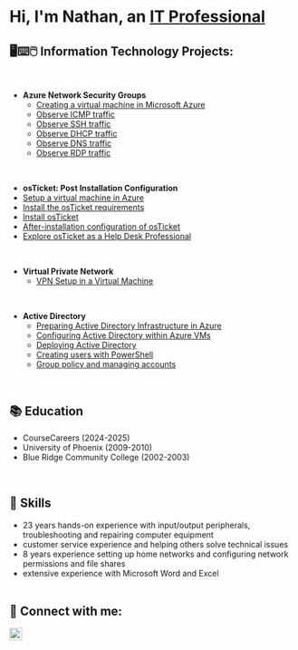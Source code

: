 <h1>Hi, I'm Nathan, an <a href="https://www.linkedin.com/in/nathan-haywood-446826143/">IT Professional</a>
<h2>🖥⌨🖱 Information Technology Projects:</h2>
<br/>

- <b>Azure Network Security Groups</b>
  - [Creating a virtual machine in Microsoft Azure](https://github.com/nph84/Network-Security-Groups-and-Inspecting-Network-Protocols)
  - [Observe ICMP traffic](https://github.com/nph84/Observing-ICMP-traffic)
  - [Observe SSH traffic](https://github.com/nph84/Observe-SSH-traffic)
  - [Observe DHCP traffic](https://github.com/nph84/Observe-DHCP-traffic)
  - [Observe DNS traffic](https://github.com/nph84/Observe-DNS-traffic)
  - [Observe RDP traffic](https://github.com/nph84/Observe-RDP-traffic)
<br/>

  
 - <b>osTicket: Post Installation Configuration</b>
  - [Setup a virtual machine in Azure]()
  - [Install the osTicket requirements]()
  - [Install osTicket]()
  - [After-installation configuration of osTicket]()
  - [Explore osTicket as a Help Desk Professional]()
<br/>


- <b>Virtual Private Network</b>
  - [VPN Setup in a Virtual Machine ](https://github.com/nph84/VPN-Setup-in-a-Virtual-Machine)
 <br/>
 
- <b>Active Directory</b>
  - [Preparing Active Directory Infrastructure in Azure](https://github.com/nph84/Preparing-AD-Infrastructure-in-Azure)
  - [Configuring Active Directory within Azure VMs](https://github.com/nph84/Configuring-Active-Directory-within-Azure-VMs)
  - [Deploying Active Directory](https://github.com/nph84/Deploying-AD)
  - [Creating users with PowerShell](https://github.com/nph84/Creating-users-with-PowerShell)
  - [Group policy and managing accounts](https://github.com/nph84/Group-policy-and-managing-accounts)
<br/>

## 📚 Education

  - CourseCareers (2024-2025)
  - University of Phoenix (2009-2010)
  - Blue Ridge Community College (2002-2003)

<br/>



## 🧰 Skills

  - 23 years hands-on experience with input/output peripherals, troubleshooting and repairing computer equipment<br/>
  - customer service experience and helping others solve technical issues <br/>
  - 8 years experience setting up home networks and configuring network permissions and file shares <br/>
  - extensive experience with Microsoft Word and Excel <br/> <br/>
    

<h2> 📱 Connect with me:</h2>

[<img align="left" alt="JoshMadakor | LinkedIn" width="22px" src="https://cdn.jsdelivr.net/npm/simple-icons@v3/icons/linkedin.svg" />][linkedin]

[linkedin]: https://www.linkedin.com/in/nathan-haywood-446826143/

